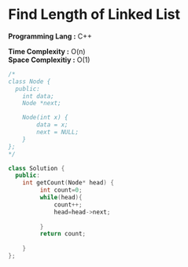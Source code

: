 # Find Length of Linked List

**Programming Lang :** C++

**Time Complexity :** O(n)  
**Space Complexitiy :** O(1)

```cpp
/*
class Node {
  public:
    int data;
    Node *next;

    Node(int x) {
        data = x;
        next = NULL;
    }
};
*/

class Solution {
  public:
    int getCount(Node* head) {
         int count=0;
         while(head){
             count++;
             head=head->next;
             
         }
         return count;
        
    }
};
```

